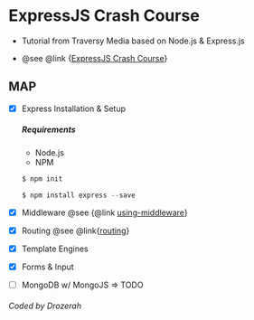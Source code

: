 # ExpressJS Crash Course

* Tutorial from Traversy Media based on Node.js & Express.js

* @see @link {[ExpressJS Crash Course](https://www.youtube.com/watch?v=gnsO8-xJ8rs&t=991&ab_channel=TraversyMedia)}

## MAP

- [x] Express Installation & Setup

	##### Requirements

	* Node.js
	* NPM


	```javascript
	$ npm init
	```
	```javascript
	$ npm install express --save
	```

- [x] Middleware @see {@link [using-middleware](http://expressjs.com/fr/guide/using-middleware.html)}
- [x] Routing @see @link{[routing](http://expressjs.com/fr/guide/routing.html)}
- [x] Template Engines
- [x] Forms & Input
- [ ] MongoDB w/ MongoJS => TODO

###### Coded by Drozerah